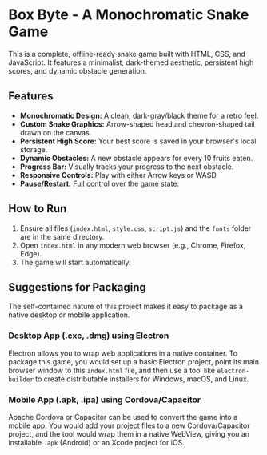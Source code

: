 # Box Byte - A Monochromatic Snake Game

This is a complete, offline-ready snake game built with HTML, CSS, and JavaScript. It features a minimalist, dark-themed aesthetic, persistent high scores, and dynamic obstacle generation.

## Features


- **Monochromatic Design:** A clean, dark-gray/black theme for a retro feel.
- **Custom Snake Graphics:** Arrow-shaped head and chevron-shaped tail drawn on the canvas.
- **Persistent High Score:** Your best score is saved in your browser's local storage.
- **Dynamic Obstacles:** A new obstacle appears for every 10 fruits eaten.
- **Progress Bar:** Visually tracks your progress to the next obstacle.
- **Responsive Controls:** Play with either Arrow keys or WASD.
- **Pause/Restart:** Full control over the game state.

## How to Run

1.  Ensure all files (`index.html`, `style.css`, `script.js`) and the `fonts` folder are in the same directory.
2.  Open `index.html` in any modern web browser (e.g., Chrome, Firefox, Edge).
3.  The game will start automatically.

## Suggestions for Packaging

The self-contained nature of this project makes it easy to package as a native desktop or mobile application.

### Desktop App (.exe, .dmg) using Electron

Electron allows you to wrap web applications in a native container. To package this game, you would set up a basic Electron project, point its main browser window to this `index.html` file, and then use a tool like `electron-builder` to create distributable installers for Windows, macOS, and Linux.

### Mobile App (.apk, .ipa) using Cordova/Capacitor

Apache Cordova or Capacitor can be used to convert the game into a mobile app. You would add your project files to a new Cordova/Capacitor project, and the tool would wrap them in a native WebView, giving you an installable `.apk` (Android) or an Xcode project for iOS.
